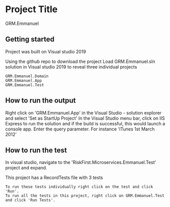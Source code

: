 # Project Title
GRM.Emmanuel

## Getting started
Project was built on Visual studio 2019

Using the github repo to download the project
Load GRM.Emmanuel.sln solution in Visual studio 2019 to reveal three individual projects

```
GRM.Emmanuel.Domain
GRM.Emmanuel.App
GRM.Emmanuel.Test
```

## How to run the output

Right click on 'GRM.Emmanuel.App' in the Visual Studio - solution explorer and select 'Set as StartUp Project'
In the Visual Studio menu bar, click on IIS Express to run the solution and if the build is successful, this would launch a console app.
Enter the query parameter. For instance 'ITunes 1st March 2012'

## How to run the test
In visual studio, navigate to the 'RiskFirst.Microservices.Emmanuel.Test' project and expand.

This project has a RecordTests file with 3 tests
```
To run these tests individually right click on the test and click 'Run'. 
To run all the tests in this project, right click on GRM.Emmanuel.Test and click 'Run Tests'.
```
